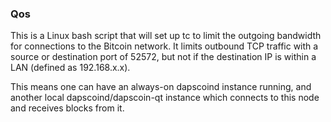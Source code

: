 ### Qos ###

This is a Linux bash script that will set up tc to limit the outgoing bandwidth for connections to the Bitcoin network. It limits outbound TCP traffic with a source or destination port of 52572, but not if the destination IP is within a LAN (defined as 192.168.x.x).

This means one can have an always-on dapscoind instance running, and another local dapscoind/dapscoin-qt instance which connects to this node and receives blocks from it.

